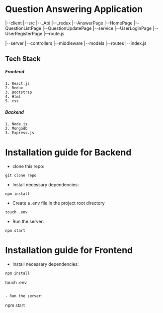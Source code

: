 
# Question Answering Application

|--client
        |--src
            |--_Api
            |--_redux
            |--AnswerPage
            |--HomePage
            |--QuestionListPage
            |--QuestionUpdatePage
            |--service
            |--UserLoginPage
            |--UserRegisterPage
        |--route.js

|--server
        |--controllers
        |--middleware
        |--models
        |--routes
        |--index.js

## Tech Stack

##### Frontend
    1. React.js
    2. Redux
    3. Bootstrap
    4. Html
    5. css

##### Backend
    1. Node.js
    2. Mongodb
    3. Express.js

# Installation guide for Backend

- clone this repo:

```
git clone repo
```

- Install necessary dependencies:

```
npm install
```

- Create a .env file in the project root directory

```
touch .env
```

- Run the server:

```
npm start
```
# Installation guide for Frontend


- Install necessary dependencies:


```
npm install

```
touch .env
```

- Run the server:

```
npm start
```

            